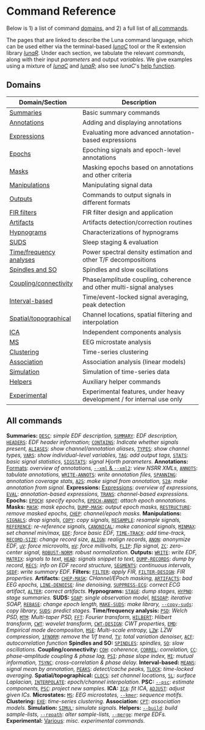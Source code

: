 # Command Reference

Below is 1) a
list of command [domains](#domains), and 2) a full list of [all
commands](#all-commands).

The pages that are linked to describe the Luna command language, which can be used
either via the terminal-based [_lunaC_](../luna/args.md) tool or the R
extension library [_lunaR_](../ext/R/index.md).  Under each section,
we tabulate the relevant _commands_, along with their input
_parameters_ and output _variables_.  We give examples using a mixture
of [_lunaC_](../luna/args.md) and [_lunaR_](../ext/R/index.md); also
see _lunaC_'s [help function](../luna/args.md#help).


## Domains

| Domain/Section | Description |
| -----  | ----- | 
|[Summaries](summaries.md)         | Basic summary commands | 
|[Annotations](annotations.md)     | Adding and displaying annotations |
|[Expressions](evals.md)           | Evaluating more advanced annotation-based expressions |
|[Epochs](epochs.md)               | Epoching signals and epoch-level annotations |
|[Masks](masks.md)                 | Masking epochs based on annotations and other criteria |
|[Manipulations](manipulations.md) | Manipulating signal data |
|[Outputs](outputs.md)             | Commands to output signals in different formats |
|[FIR filters](fir-filters.md)     | FIR filter design and application |
|[Artifacts](artifacts.md)         | Artifacts detection/correction routines |
|[Hypnograms](hypnograms.md)       | Characterizations of hypnograms |
|[SUDS](suds.md)                   | Sleep staging & evaluation |
|[Time/frequency analyses](power-spectra.md) | Power spectral density estimation and other T/F decompositions |
|[Spindles and SO](spindles-so.md) | Spindles and slow oscillations |
|[Coupling/connectivity](cc.md)    | Phase/amplitude coupling, coherence and other multi-signal analyses |
|[Interval-based](intervals.md)    | Time/event-locked signal averaging, peak detection |
|[Spatial/topographical](spatial.md) | Channel locations, spatial filtering and interpolation |
|[ICA](ica.md)                     | Independent components analysis |
|[MS](ms.md)                       | EEG microstate analysis |
|[Clustering](clustering.md)       | Time-series clustering |
|[Association](assoc.md)           | Association analysis (linear models) |
|[Simulation](simul.md)            | Simulation of time-series data |
|[Helpers](helpers.md)             | Auxiliary helper commands |
|[Experimental](exp.md)            | Experimental features, under heavy development / for internal use only |

## All commands 

__Summaries:__
[`DESC`](summaries.md#desc): _simple EDF description,_
[`SUMMARY`](summaries.md#summary): _EDF description,_
[`HEADERS`](summaries.md#headers): _EDF header information;_
[`CONTAINS`](summaries.md#contains): _Indicate whether signals present,_
[`ALIASES`](summaries.md#aliases): _show channel/annotation aliases,_
[`TYPES`](summaries.md#types): _show channel types,_
[`VARS`](summaries.md#vars): _show individual-level variables,_
[`TAG`](summaries.md#tag): _add output tags,_
[`STATS`](summaries.md#stats): _basic signal statistics,_
[`SIGSTATS`](summaries.md#sigstats): _signal Hjorth parameters._
__Annotations:__
[Formats](annotations.md#luna-annotations): _overview of annotations,_
[`--xml` & `--xml2`](annotations.md#-xml): _view NSRR XMLs,_
[`ANNOTS`](annotations.md#annots): _tabulate annotations,_
[`WRITE-ANNOTS`](annotations.md#write-annots): _write annotation files,_
[`SPANNING`](annotations.md#spanning): _annotation coverage stats,_
[`A2S`](annotations.md#a2s): _make signal from annotation,_
[`S2A`](annotations.md#s2a): _make annotation from signal._ 
__Expressions:__
[Expressions](epochs.md#eval-expressions): _overview of expressions,_
[`EVAL`](epochs.md#eval): _annotation-based expressions,_
[`TRANS`](epochs.md#trans): _channel-based expressions._
__Epochs:__
[`EPOCH`](epochs.md#epoch): _specify epochs,_
[`EPOCH-ANNOT`](epochs.md#epoch-annot): _attach epoch annotations._
__Masks:__
[`MASK`](masks.md#mask): _mask epochs,_
[`DUMP-MASK`](masks.md#dump-mask): _output epoch masks,_
[`RESTRUCTURE`](masks.md#restructure): _remove masked epochs,_
[`CHEP`](masks.md#chep): _channel/epoch masks._
__Manipulations:__
[`SIGNALS`](manipulations.md#signals): _drop signals,_
[`COPY`](manipulations.md#copy): _copy signals,_
[`RESAMPLE`](manipulations.md#resample): _resample signals,_
[`REFERENCE`](manipulations.md#reference): _re-reference signals,_
[`CANONICAL`](manipulations.md#canonical): _make canonical signals,_
[`MINMAX`](manipulations.md#minmax): _set channel min/max,_
[`EDF`](manipulations.md#edf): _force basic EDF,_
[`TIME-TRACK`](manipulations.md#time-track): _add time-track,_
[`RECORD-SIZE`](manipulations.md#record-size): _change record size,_
[`ALIGN`](manipulations.md#align): _realign records,_
[`ANON`](manipulations.md#anon): _anonymize EDF,_
[`uV`](manipulations.md#uv): _force microvolts,_
[`mV`](manipulations.md#mv): _force millivolts,_
[`FLIP`](manipulations.md#flip): _flip signal,_
[`ZC`](manipulations.md#zc): _zero-center signal,_
[`ROBUST-NORM`](manipulations.md#robust-norm): _robust normalization._
__Outputs:__ 
[`WRITE`](outputs.md#write): _write EDF,_
[`MATRIX`](outputs.md#matrix): _signals to text,_
[`HEAD`](outputs.md#head): _signals snippet to text,_
[`DUMP-RECORDS`](outputs.md#dump-records): _dump by record,_
[`RECS`](outputs.md#recs): _info on EDF record structure,_
[`SEGMENTS`](outputs.md#segments): _continuous intervals,_
[`SEDF`](outputs.md#sedf): _write summary EDF._
__Filters:__
[`FILTER`](fir-filters.md#filter): _apply FIR,_
[`FILTER-DESIGN`](fir-filters.md#filter-design): _FIR properties._
__Artifacts:__
[`CHEP-MASK`](artifacts.md#chep-mask): _CHannel/EPoch masking,_
[`ARTIFACTS`](artifacts.md#artifacts): _bad EEG epochs,_
[`LINE-DENOISE`](artifacts.md#line-denoise): _line denoising,_
[`SUPPRESS-ECG`](artifacts.md#suppress-ecg): _correct ECG artifact,_
[`ALTER`](artifacts.md#alter): _correct artifacts._
__Hypnograms:__
[`STAGE`](hypnograms.md#stage): _dump stages,_
[`HYPNO`](hypnograms.md#hypno): _stage summaries._
__SUDS:__
[`SOAP`](suds.md#soap):	_single observation model,_
[`RESOAP`](suds.md#resoap): _iterative SOAP,_
[`REBASE`](suds.md#rebase): _change epoch length,_
[`MAKE-SUDS`](suds.md#make-suds): _make library,_
[`--copy-suds`](suds.md#-copy-suds): _copy library,_
[`SUDS`](suds.md#suds): _predict stages._
__Time/frequency analysis:__
[`PSD`](power-spectra.md#): _Welch PSD,_
[`MTM`](power-spectra.md#): _Multi-taper PSD,_
[`FFT`](power-spectra.md#): _Fourier transform,_
[`HILBERT`](power-spectra.md#): _Hilbert transform,_
[`CWT`](power-spectra.md#): _wavelet transform,_
[`CWT-DESIGN`](power-spectra.md#): _CWT properties,_
[`EMD`](power-spectra.md): _Empirical mode decompositon,_
[`MSE`](power-spectra.md#): _Multi-scale entropy,_
[`LZW`](power-spectra.md#): _LZW compression,_
[`1FNORM`](power-spectra.md#): _remove the 1/f trend,_
[`TV`](power-spectra.md#): _total variation denoiser,_
[`ACF`](power-spectra.md#): _autocorrelation function_
__Spindles and SO:__
[`SPINDLES`](spindles-so.md#spindles): _spindles,_
[`SO`](spindles-so.md#so): _slow oscillations._
__Coupling/connectivity:__
[`COH`](cc.md): _coherence,_
[`CORREL`](cc.md): _correlation,_
[`CC`](cc.md): _phase-amplitude coupling & phase lag,_
[`PSI`](cc.md): _phase slope index,_
[`MI`](cc.md): _mutual information,_
[`TSYNC`](cc.md): _cross-correlation & phase delay._
__Interval-based:__
[`MEANS`](intervals.md#means): _signal mean by annotation,_
[`PEAKS`](intervals.md#peaks): _detect/cache peaks,_
[`TLOCK`](intervals.md#tlock): _time-locked averaging._
__Spatial/topographical:__
[`CLOCS`](spatial.md#clocs): _set channel locations,_
[`SL`](spatial.md#sl): _surface Laplacian,_
[`INTERPOLATE`](spatial.md#interpolate): _epoch/channel interpolation._
__PSC:__
[`--psc`](psc.md#-psc): _estimate components,_
[`PSC`](psc.md#psc): _project new samples._
__ICA:__
[](ica.md)
[`ICA`](ica.md#ica): _fit ICA,_
[`ADJUST`](ica.md#adjust): _adjust given ICs._
__Microstates:__
[](ms.md)
[`MS`](ms.md#ms): _EEG microstates,_
[`--kmer`](ms.md#-kmer): _sequence motifs._
__Clustering:__
[`EXE`](clustering.md): _time-series clustering._
__Association:__
[`CPT`](assoc.md#cpt): _association models._ 
__Simulation:__
[`SIMUL`](simul.md#simul): _simulate signals._
__Helpers:__
[`--build`](helpers.md#-build): _build sample-lists,_
[`--repath`](helpers.md#-repath): _alter sample-lists,_
[`--merge`](helpers.md#-merge): _merge EDFs._
__Experimental:__
[Various](exp.md): _misc. experimental commands._
